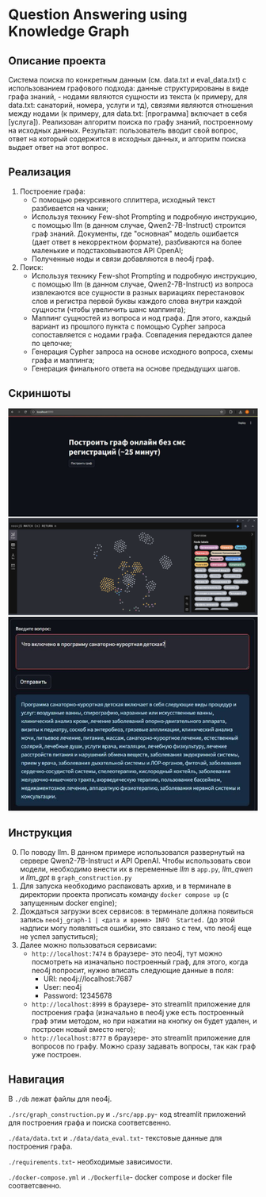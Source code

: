 # Question Answering using Knowledge Graph
## Описание проекта
Система поиска по конкретным данным (см. data.txt и eval_data.txt) с использованием графового подхода: данные структурированы в виде графа знаний, - нодами являются сущности из текста (к примеру, для data.txt: санаторий, номера, услуги и тд), связями являются отношения между нодами (к примеру, для data.txt: [программа] включает в себя [услуга]). Реализован алгоритм поиска по графу знаний, построенному на исходных данных. Результат: пользователь вводит свой вопрос, ответ на который содержится в исходных данных, и алгоритм поиска выдает ответ на этот вопрос. 

## Реализация
1. Построение графа:
   - С помощью рекурсивного сплиттера, исходный текст разбивается на чанки;
   - Используя технику Few-shot Prompting и подробную инструкцию, с помощью llm (в данном случае, Qwen2-7B-Instruct) строится граф знаний. Документы, где "основная" модель ошибается (дает ответ в некорректном формате), разбиваются на более маленькие и подстаховываются API OpenAI;
   - Полученные ноды и связи добавляются в neo4j граф.
3. Поиск:
   - Используя технику Few-shot Prompting и подробную инструкцию, с помощью llm (в данном случае, Qwen2-7B-Instruct) из вопроса извлекаются все сущности в разных вариациях перестановок слов и регистра первой буквы каждого слова внутри каждой сущности (чтобы увеличить шанс маппинга);
   - Маппинг сущностей из вопроса и нод графа. Для этого, каждый вариант из прошлого пункта с помощью Cypher запроса сопоставляется с нодами графа. Совпадения передаются далее по цепочке;
   - Генерация Cypher запроса на основе исходного вопроса, схемы графа и маппинга;
   - Генерация финального ответа на основе предыдущих шагов.

## Скриншоты
![1](images/graph_construction.jpg)
![2](images/graph_neo4j.png)
![3](images/qa.jpg)

## Инструкция 
0. По поводу llm. В данном примере использовался развернутый на сервере Qwen2-7B-Instruct и API OpenAI. Чтобы использовать свои модели, необходимо внести их в переменные *llm* в `app.py`, *llm_qwen* и *llm_gpt* в `graph_construction.py`
1. Для запуска необходимо распаковать архив, и в терминале в директории проекта прописать команду `docker compose up` (с запущенным docker engine);
2. Дождаться загрузки всех сервисов: в терминале должна появиться запись `neo4j_graph-1 | <дата и время> INFO  Started.` (до этой надписи могу появляться ошибки, это связано с тем, что neo4j еще не успел запуститься);
3. Далее можно пользоваться сервисами:
   - `http://localhost:7474` в браузере- это neo4j, тут можно посмотреть на изначально построенный граф, для этого, когда neo4j попросит, нужно вписать следующие данные в поля:
      - URI: neo4j://localhost:7687
      - User: neo4j
      - Password: 12345678
   - `http://localhost:8999` в браузере- это streamlit приложение для построения графа (изначально в neo4j уже есть построенный граф этим методом, но при нажатии на кнопку он будет удален, и построен новый вместо него);
   - `http://localhost:8777` в браузере- это streamlit приложение для вопросов по графу. Можно сразу задавать вопросы, так как граф уже построен.

## Навигация
В `./db` лежат файлы для neo4j.

`./src/graph_construction.py` и `./src/app.py`- код streamlit приложений для построения графа и поиска соответсвенно.

`./data/data.txt` и `./data/data_eval.txt`- текстовые данные для построения графа.

`./requirements.txt`- необходимые зависимости.

`./docker-compose.yml` и `./Dockerfile`- docker compose и docker file соответсвенно.

